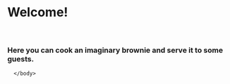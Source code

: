 <!DOCTYPE html>
<html>
  <head> 
    <title> Brownie Chef Text Adventure </title>
  </head>
  <body> 
    <h1> Welcome! </h1> <br> 
    <h3> Here you can cook an imaginary brownie and serve it to some guests. </h3> 
    
      </body>
</html>
